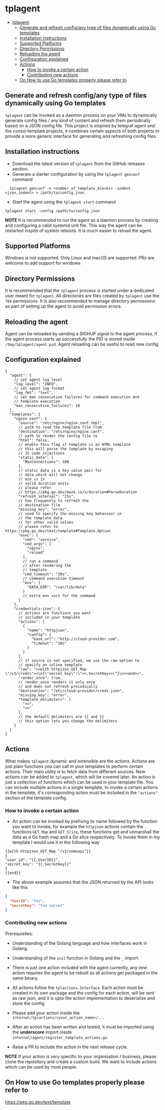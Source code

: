 # tplagent

<!-- TOC -->
* [tplagent](#tplagent)
  * [Generate and refresh config/any type of files dynamically using Go templates](#generate-and-refresh-configany-type-of-files-dynamically-using-go-templates)
  * [Installation instructions](#installation-instructions)
  * [Supported Platforms](#supported-platforms)
  * [Directory Permissions](#directory-permissions)
  * [Reloading the agent](#reloading-the-agent)
  * [Configuration explained](#configuration-explained)
  * [Actions](#actions)
    * [How to invoke a certain action](#how-to-invoke-a-certain-action)
    * [Contributing new actions](#contributing-new-actions)
  * [On How to use Go templates properly please refer to](#on-how-to-use-go-templates-properly-please-refer-to)
<!-- TOC -->
## Generate and refresh config/any type of files dynamically using Go templates

`tplagent` can be invoked as a daemon process on your VMs to dynamically generate config files / any kind of content
and refresh them periodically based on a JSON config file. This project is inspired by telegraf agent and the consul
template projects, it combines certain aspects of both projects to provide a more generic interface for generating and
refreshing config files.

## Installation instructions

- Download the latest version of `tplagent` from the GitHub releases section.
- Generate a starter configuration by using the `tplagent genconf` command

```shell
  tplagnet genconf -n <number_of_template_blocks> -indent <json_indent> > /path/to/config.json
```

- Start the agent using the `tplagent start` command

```shell
tplagent start -config /path/to/config.json
```
**NOTE** 
It is recommended to run the agent as a daemon process by creating and configuring a valid systemd unit file. This way the agent can be restarted inspite of system reboots.
It is much easier to reload the agent.

## Supported Platforms

Windows is not supported. Only Linux and macOS are supported. PRs are welcome to add support for windows

## Directory Permissions

It is recommended that the `tplagent` process is started under a dedicated user meant for `tplagent`. All directories
are files created by `tplagent` use the `766` permissions. It is also recommended to manage directory permissions as
part of setting up the agent to avoid permission errors.

## Reloading the agent

Agent can be reloaded by sending a SIGHUP signal to the agent process, if the agent process starts up successfully the
PID is stored inside
`/tmp/tplagent/agent.pid`. Agent reloading can be useful to read new config

## Configuration explained

```json5
{
  "agent": {
    // set agent log level
    "log_level": "INFO",
    // set agent log format
    "log_fmt": "text",
    // set max consecutive failures for command execution and 
    // template execution
    "max_consecutive_failures": 10
  },
  "templates": {
    "nginx-conf": {
      "source": "/etc/nginx/nginx.conf.tmpl",
      // path to read the template file from
      "destination": "/etc/nginx/nginx.conf",
      // path to render the config file to
      "html": false,
      // enable this flag if template is an HTML template
      // this will parse the template by escaping 
      // JS code injections
      "static_data": {
        "MaxConnections": 100
      },
      // static data is a key value pair for
      // data which will not change
      // min is 1s
      // valid duration units 
      // please refer 
      // https://pkg.go.dev/maze.io/x/duration#ParseDuration
      "refresh_interval": "15s",
      // how frequently to refresh the 
      // destination file
      "missing_key": "error",
      // used to specify the missing key behaviour in 
      // the template data
      // for other valid values
      // please refer to https://pkg.go.dev/text/template#Template.Option
      "exec": {
        "cmd": "service",
        "cmd_args": [
          "nginx",
          "reload"
        ],
        // run a command
        // after rendering the
        // template
        "cmd_timeout": "30s",
        // command execution timeout
        "env": {
          "DATA_DIR": "/var/lib/data"
        }
        // extra env vars for the command
      }
    },
    "credentials-json": {
      // actions are functions you want 
      // included in your template
      "actions": [
        {
          "name": "httpjson",
          "config": {
            "base_url": "http://cloud-provider.com",
            "timeout": "10s"
          }
        }
      ],
      // if source is not specified, we use the raw option to
      // specify an inline template
      "raw": "<<with httpjson_GET_Map \"/v1/creds\">>\n{\"secret_key\":\"<<.SecretKey>>\"}\n<<end>>",
      "render_once": true,
      // render_once renders it only once
      // and does not refresh preiodically
      "destination": "/etc/cloud-provider/creds.json",
      "missing_key": "error",
      "template_delimiters": [
        "<<",
        ">>"
      ],
      // the default delimiters are {{ and }}
      // this option lets you change the delimiters
    }
  }
}
```

## Actions

What makes `tplagent` dynamic and extensible are the actions. Actions are just plain functions you can call in your
templates to perform certain actions. Their main utility is to fetch data from different sources. New actions can be
added to `tplagent`, which will be covered later. An action is just a collection of functions which can be used in your
template file. You can include multiple actions in a single template, to invoke a certain actions in the template, it's
corresponding action must be included in the `"actions"` section of the template config.

### How to invoke a certain action

- An action can be invoked by prefixing its name followed by the function you want to invoke, for example the `httpjson`
  actions contain the functions `GET_Map` and `GET_Slice`, these functions get and unmarshall the data as a Go hash map
  and a Go
  slice respectively. To invoke them in my template I would use it in the following way

```gotemplate
{{with httpjson_GET_Map "/v1/someapi"}}
{
"user_id": "{{.UserID}}",
"secret_key": "{{.SecretKey}}"
}
{{end}}
```

- The above example assumes that the JSON returned by the API looks like this

```json
{
  "UserID": "foo",
  "SecretKey": "foo-secret"
}
```

### Contributing new actions

Prerequisites:

- Understanding of the Golang language and how interfaces work in Golang.
- Understanding of the `init` function in Golang and the `_` import.

- There is just one action included with the agent currently, any new action requires the agent to be rebuilt as all
  actions get packaged in the same binary.
- All actions follow the `tplactions.Interface`. Each action must be created in its own package and the config for each
  action, will be sent as raw json, and it is upto the action implementation to deserialize and store the config
- Please add your action inside the `internal/tplactions/<your_action_name>/...`
- After an action has been written and tested, it must be imported using the **underscore** import
  inside `internal/agent/register_template_actions.go`.
- Raise a PR to include the action in the next release cycle.

**NOTE**
If your action is very specific to your organisation / business, please clone the repository and create a custom build.
We want to include actions which can be used by most people.

## On How to use Go templates properly please refer to

https://pkg.go.dev/text/template
